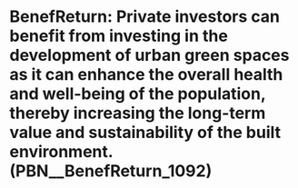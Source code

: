 # BenefReturn: __Private investors can benefit from investing in the development of urban green spaces as it can enhance the overall health and well-being of the population, thereby increasing the long-term value and sustainability of the built environment.__ (PBN__BenefReturn_1092)

